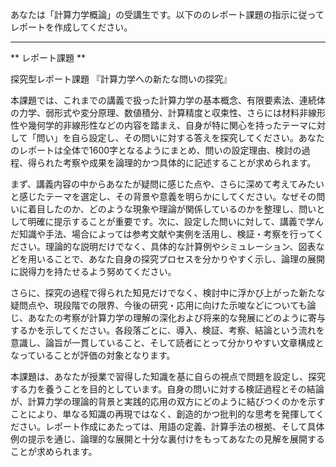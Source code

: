 あなたは「計算力学概論」の受講生です。以下ののレポート課題の指示に従ってレポートを作成してください。

---------------------------------------
** レポート課題 **

探究型レポート課題 『計算力学への新たな問いの探究』

本課題では、これまでの講義で扱った計算力学の基本概念、有限要素法、連続体の力学、弱形式や変分原理、数値積分、計算精度と収束性、さらには材料非線形性や幾何学的非線形性などの内容を踏まえ、自身が特に関心を持ったテーマに対して「問い」を自ら設定し、その問いに対する答えを探究してください。あなたのレポートは全体で1600字となるようにまとめ、問いの設定理由、検討の過程、得られた考察や成果を論理的かつ具体的に記述することが求められます。

まず、講義内容の中からあなたが疑問に感じた点や、さらに深めて考えてみたいと感じたテーマを選定し、その背景や意義を明らかにしてください。なぜその問いに着目したのか、どのような現象や理論が関係しているのかを整理し、問いとして明確に提示することが重要です。次に、設定した問いに対して、講義で学んだ知識や手法、場合によっては参考文献や実例を活用し、検証・考察を行ってください。理論的な説明だけでなく、具体的な計算例やシミュレーション、図表などを用いることで、あなた自身の探究プロセスを分かりやすく示し、論理の展開に説得力を持たせるよう努めてください。

さらに、探究の過程で得られた知見だけでなく、検討中に浮かび上がった新たな疑問点や、現段階での限界、今後の研究・応用に向けた示唆などについても論じ、あなたの考察が計算力学の理解の深化および将来的な発展にどのように寄与するかを示してください。各段落ごとに、導入、検証、考察、結論という流れを意識し、論旨が一貫していること、そして読者にとって分かりやすい文章構成となっていることが評価の対象となります。

本課題は、あなたが授業で習得した知識を基に自らの視点で問題を設定し、探究する力を養うことを目的としています。自身の問いに対する検証過程とその結論が、計算力学の理論的背景と実践的応用の双方にどのように結びつくのかを示すことにより、単なる知識の再現ではなく、創造的かつ批判的な思考を発揮してください。レポート作成にあたっては、用語の定義、計算手法の根拠、そして具体例の提示を通じ、論理的な展開と十分な裏付けをもってあなたの見解を展開することが求められます。